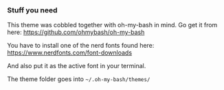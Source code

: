 ### Stuff you need

This theme was cobbled together with oh-my-bash in mind. Go get it from here: https://github.com/ohmybash/oh-my-bash

You have to install one of the nerd fonts found here:
https://www.nerdfonts.com/font-downloads

And also put it as the active font in your terminal.

The theme folder goes into ```~/.oh-my-bash/themes/```
